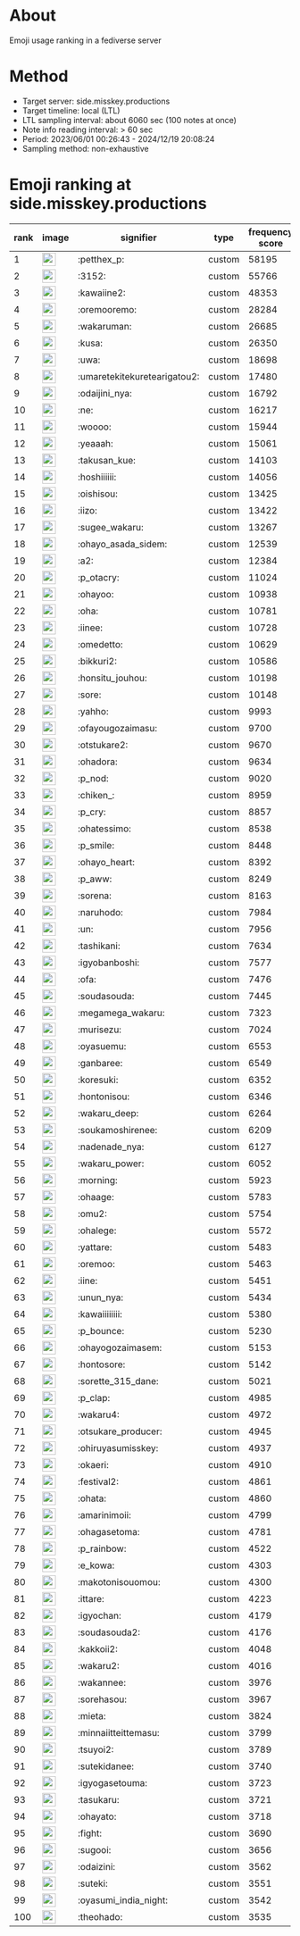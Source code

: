 # About
Emoji usage ranking in a fediverse server

# Method
- Target server: side.misskey.productions
- Target timeline: local (LTL)
- LTL sampling interval: about 6060 sec (100 notes at once)
- Note info reading interval: > 60 sec
- Period: 2023/06/01 00:26:43 - 2024/12/19 20:08:24 
- Sampling method: non-exhaustive

# Emoji ranking at side.misskey.productions

|rank|image|signifier|type|frequency score|
|----|----|----|----|----|
|1|<img height="24" src="https://side.misskey.productions/emoji/petthex_p.webp">|:petthex_p:|custom|58195|
|2|<img height="24" src="https://side.misskey.productions/emoji/3152.webp">|:3152:|custom|55766|
|3|<img height="24" src="https://side.misskey.productions/emoji/kawaiine2.webp">|:kawaiine2:|custom|48353|
|4|<img height="24" src="https://side.misskey.productions/emoji/oremooremo.webp">|:oremooremo:|custom|28284|
|5|<img height="24" src="https://side.misskey.productions/emoji/wakaruman.webp">|:wakaruman:|custom|26685|
|6|<img height="24" src="https://side.misskey.productions/emoji/kusa.webp">|:kusa:|custom|26350|
|7|<img height="24" src="https://side.misskey.productions/emoji/uwa.webp">|:uwa:|custom|18698|
|8|<img height="24" src="https://side.misskey.productions/emoji/umaretekitekuretearigatou2.webp">|:umaretekitekuretearigatou2:|custom|17480|
|9|<img height="24" src="https://side.misskey.productions/emoji/odaijini_nya.webp">|:odaijini_nya:|custom|16792|
|10|<img height="24" src="https://side.misskey.productions/emoji/ne.webp">|:ne:|custom|16217|
|11|<img height="24" src="https://side.misskey.productions/emoji/woooo.webp">|:woooo:|custom|15944|
|12|<img height="24" src="https://side.misskey.productions/emoji/yeaaah.webp">|:yeaaah:|custom|15061|
|13|<img height="24" src="https://side.misskey.productions/emoji/takusan_kue.webp">|:takusan_kue:|custom|14103|
|14|<img height="24" src="https://side.misskey.productions/emoji/hoshiiiiii.webp">|:hoshiiiiii:|custom|14056|
|15|<img height="24" src="https://side.misskey.productions/emoji/oishisou.webp">|:oishisou:|custom|13425|
|16|<img height="24" src="https://side.misskey.productions/emoji/iizo.webp">|:iizo:|custom|13422|
|17|<img height="24" src="https://side.misskey.productions/emoji/sugee_wakaru.webp">|:sugee_wakaru:|custom|13267|
|18|<img height="24" src="https://side.misskey.productions/emoji/ohayo_asada_sidem.webp">|:ohayo_asada_sidem:|custom|12539|
|19|<img height="24" src="https://side.misskey.productions/emoji/a2.webp">|:a2:|custom|12384|
|20|<img height="24" src="https://side.misskey.productions/emoji/p_otacry.webp">|:p_otacry:|custom|11024|
|21|<img height="24" src="https://side.misskey.productions/emoji/ohayoo.webp">|:ohayoo:|custom|10938|
|22|<img height="24" src="https://side.misskey.productions/emoji/oha.webp">|:oha:|custom|10781|
|23|<img height="24" src="https://side.misskey.productions/emoji/iinee.webp">|:iinee:|custom|10728|
|24|<img height="24" src="https://side.misskey.productions/emoji/omedetto.webp">|:omedetto:|custom|10629|
|25|<img height="24" src="https://side.misskey.productions/emoji/bikkuri2.webp">|:bikkuri2:|custom|10586|
|26|<img height="24" src="https://side.misskey.productions/emoji/honsitu_jouhou.webp">|:honsitu_jouhou:|custom|10198|
|27|<img height="24" src="https://side.misskey.productions/emoji/sore.webp">|:sore:|custom|10148|
|28|<img height="24" src="https://side.misskey.productions/emoji/yahho.webp">|:yahho:|custom|9993|
|29|<img height="24" src="https://side.misskey.productions/emoji/ofayougozaimasu.webp">|:ofayougozaimasu:|custom|9700|
|30|<img height="24" src="https://side.misskey.productions/emoji/otstukare2.webp">|:otstukare2:|custom|9670|
|31|<img height="24" src="https://side.misskey.productions/emoji/ohadora.webp">|:ohadora:|custom|9634|
|32|<img height="24" src="https://side.misskey.productions/emoji/p_nod.webp">|:p_nod:|custom|9020|
|33|<img height="24" src="https://side.misskey.productions/emoji/chiken_.webp">|:chiken_:|custom|8959|
|34|<img height="24" src="https://side.misskey.productions/emoji/p_cry.webp">|:p_cry:|custom|8857|
|35|<img height="24" src="https://side.misskey.productions/emoji/ohatessimo.webp">|:ohatessimo:|custom|8538|
|36|<img height="24" src="https://side.misskey.productions/emoji/p_smile.webp">|:p_smile:|custom|8448|
|37|<img height="24" src="https://side.misskey.productions/emoji/ohayo_heart.webp">|:ohayo_heart:|custom|8392|
|38|<img height="24" src="https://side.misskey.productions/emoji/p_aww.webp">|:p_aww:|custom|8249|
|39|<img height="24" src="https://side.misskey.productions/emoji/sorena.webp">|:sorena:|custom|8163|
|40|<img height="24" src="https://side.misskey.productions/emoji/naruhodo.webp">|:naruhodo:|custom|7984|
|41|<img height="24" src="https://side.misskey.productions/emoji/un.webp">|:un:|custom|7956|
|42|<img height="24" src="https://side.misskey.productions/emoji/tashikani.webp">|:tashikani:|custom|7634|
|43|<img height="24" src="https://side.misskey.productions/emoji/igyobanboshi.webp">|:igyobanboshi:|custom|7577|
|44|<img height="24" src="https://side.misskey.productions/emoji/ofa.webp">|:ofa:|custom|7476|
|45|<img height="24" src="https://side.misskey.productions/emoji/soudasouda.webp">|:soudasouda:|custom|7445|
|46|<img height="24" src="https://side.misskey.productions/emoji/megamega_wakaru.webp">|:megamega_wakaru:|custom|7323|
|47|<img height="24" src="https://side.misskey.productions/emoji/murisezu.webp">|:murisezu:|custom|7024|
|48|<img height="24" src="https://side.misskey.productions/emoji/oyasuemu.webp">|:oyasuemu:|custom|6553|
|49|<img height="24" src="https://side.misskey.productions/emoji/ganbaree.webp">|:ganbaree:|custom|6549|
|50|<img height="24" src="https://side.misskey.productions/emoji/koresuki.webp">|:koresuki:|custom|6352|
|51|<img height="24" src="https://side.misskey.productions/emoji/hontonisou.webp">|:hontonisou:|custom|6346|
|52|<img height="24" src="https://side.misskey.productions/emoji/wakaru_deep.webp">|:wakaru_deep:|custom|6264|
|53|<img height="24" src="https://side.misskey.productions/emoji/soukamoshirenee.webp">|:soukamoshirenee:|custom|6209|
|54|<img height="24" src="https://side.misskey.productions/emoji/nadenade_nya.webp">|:nadenade_nya:|custom|6127|
|55|<img height="24" src="https://side.misskey.productions/emoji/wakaru_power.webp">|:wakaru_power:|custom|6052|
|56|<img height="24" src="https://side.misskey.productions/emoji/morning.webp">|:morning:|custom|5923|
|57|<img height="24" src="https://side.misskey.productions/emoji/ohaage.webp">|:ohaage:|custom|5783|
|58|<img height="24" src="https://side.misskey.productions/emoji/omu2.webp">|:omu2:|custom|5754|
|59|<img height="24" src="https://side.misskey.productions/emoji/ohalege.webp">|:ohalege:|custom|5572|
|60|<img height="24" src="https://side.misskey.productions/emoji/yattare.webp">|:yattare:|custom|5483|
|61|<img height="24" src="https://side.misskey.productions/emoji/oremoo.webp">|:oremoo:|custom|5463|
|62|<img height="24" src="https://side.misskey.productions/emoji/iine.webp">|:iine:|custom|5451|
|63|<img height="24" src="https://side.misskey.productions/emoji/unun_nya.webp">|:unun_nya:|custom|5434|
|64|<img height="24" src="https://side.misskey.productions/emoji/kawaiiiiiiii.webp">|:kawaiiiiiiii:|custom|5380|
|65|<img height="24" src="https://side.misskey.productions/emoji/p_bounce.webp">|:p_bounce:|custom|5230|
|66|<img height="24" src="https://side.misskey.productions/emoji/ohayogozaimasem.webp">|:ohayogozaimasem:|custom|5153|
|67|<img height="24" src="https://side.misskey.productions/emoji/hontosore.webp">|:hontosore:|custom|5142|
|68|<img height="24" src="https://side.misskey.productions/emoji/sorette_315_dane.webp">|:sorette_315_dane:|custom|5021|
|69|<img height="24" src="https://side.misskey.productions/emoji/p_clap.webp">|:p_clap:|custom|4985|
|70|<img height="24" src="https://side.misskey.productions/emoji/wakaru4.webp">|:wakaru4:|custom|4972|
|71|<img height="24" src="https://side.misskey.productions/emoji/otsukare_producer.webp">|:otsukare_producer:|custom|4945|
|72|<img height="24" src="https://side.misskey.productions/emoji/ohiruyasumisskey.webp">|:ohiruyasumisskey:|custom|4937|
|73|<img height="24" src="https://side.misskey.productions/emoji/okaeri.webp">|:okaeri:|custom|4910|
|74|<img height="24" src="https://side.misskey.productions/emoji/festival2.webp">|:festival2:|custom|4861|
|75|<img height="24" src="https://side.misskey.productions/emoji/ohata.webp">|:ohata:|custom|4860|
|76|<img height="24" src="https://side.misskey.productions/emoji/amarinimoii.webp">|:amarinimoii:|custom|4799|
|77|<img height="24" src="https://side.misskey.productions/emoji/ohagasetoma.webp">|:ohagasetoma:|custom|4781|
|78|<img height="24" src="https://side.misskey.productions/emoji/p_rainbow.webp">|:p_rainbow:|custom|4522|
|79|<img height="24" src="https://side.misskey.productions/emoji/e_kowa.webp">|:e_kowa:|custom|4303|
|80|<img height="24" src="https://side.misskey.productions/emoji/makotonisouomou.webp">|:makotonisouomou:|custom|4300|
|81|<img height="24" src="https://side.misskey.productions/emoji/ittare.webp">|:ittare:|custom|4223|
|82|<img height="24" src="https://side.misskey.productions/emoji/igyochan.webp">|:igyochan:|custom|4179|
|83|<img height="24" src="https://side.misskey.productions/emoji/soudasouda2.webp">|:soudasouda2:|custom|4176|
|84|<img height="24" src="https://side.misskey.productions/emoji/kakkoii2.webp">|:kakkoii2:|custom|4048|
|85|<img height="24" src="https://side.misskey.productions/emoji/wakaru2.webp">|:wakaru2:|custom|4016|
|86|<img height="24" src="https://side.misskey.productions/emoji/wakannee.webp">|:wakannee:|custom|3976|
|87|<img height="24" src="https://side.misskey.productions/emoji/sorehasou.webp">|:sorehasou:|custom|3967|
|88|<img height="24" src="https://side.misskey.productions/emoji/mieta.webp">|:mieta:|custom|3824|
|89|<img height="24" src="https://side.misskey.productions/emoji/minnaiitteittemasu.webp">|:minnaiitteittemasu:|custom|3799|
|90|<img height="24" src="https://side.misskey.productions/emoji/tsuyoi2.webp">|:tsuyoi2:|custom|3789|
|91|<img height="24" src="https://side.misskey.productions/emoji/sutekidanee.webp">|:sutekidanee:|custom|3740|
|92|<img height="24" src="https://side.misskey.productions/emoji/igyogasetouma.webp">|:igyogasetouma:|custom|3723|
|93|<img height="24" src="https://side.misskey.productions/emoji/tasukaru.webp">|:tasukaru:|custom|3721|
|94|<img height="24" src="https://side.misskey.productions/emoji/ohayato.webp">|:ohayato:|custom|3718|
|95|<img height="24" src="https://side.misskey.productions/emoji/fight.webp">|:fight:|custom|3690|
|96|<img height="24" src="https://side.misskey.productions/emoji/sugooi.webp">|:sugooi:|custom|3656|
|97|<img height="24" src="https://side.misskey.productions/emoji/odaizini.webp">|:odaizini:|custom|3562|
|98|<img height="24" src="https://side.misskey.productions/emoji/suteki.webp">|:suteki:|custom|3551|
|99|<img height="24" src="https://side.misskey.productions/emoji/oyasumi_india_night.webp">|:oyasumi_india_night:|custom|3542|
|100|<img height="24" src="https://side.misskey.productions/emoji/theohado.webp">|:theohado:|custom|3535|
